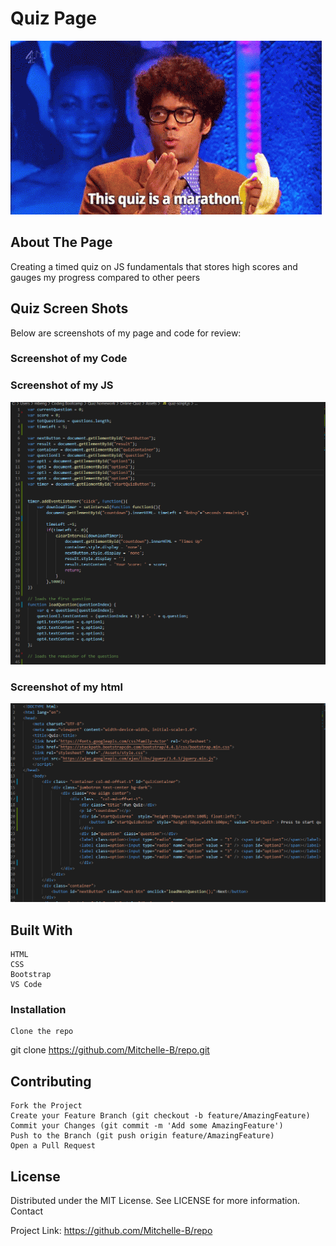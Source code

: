 
# Quiz Page #

![Screenshot of my JS](./quiz.gif)

## About The Page ## 

Creating a timed quiz on JS fundamentals that stores high scores and gauges my progress compared to other peers

## Quiz Screen Shots ##

Below are screenshots of my page and code for review:

### Screenshot of my Code ###

### Screenshot of my JS ###

![Screenshot of my JS](./assets/snipofjs.PNG)

### Screenshot of my html

![Screenshot of my HTML](./assets/snipofhtml.PNG)

## Built With ##

    HTML 
    CSS 
    Bootstrap
    VS Code


### Installation ###

    Clone the repo

git clone https://github.com/Mitchelle-B/repo.git

## Contributing ##

    Fork the Project
    Create your Feature Branch (git checkout -b feature/AmazingFeature)
    Commit your Changes (git commit -m 'Add some AmazingFeature')
    Push to the Branch (git push origin feature/AmazingFeature)
    Open a Pull Request

## License ##

Distributed under the MIT License. See LICENSE for more information.
Contact

Project Link: https://github.com/Mitchelle-B/repo

